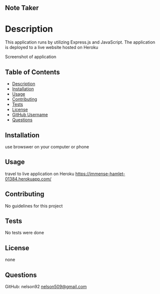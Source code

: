 ## Note Taker

# Description
This application runs by utilizing Express.js and JavaScript. The application is deployed to a live website hosted on Heroku

Screenshot of application


## Table of Contents   
* [Description](#description)
* [Installation](#installation)
* [Usage](#usage)
* [Contributing](#contributing)
* [Tests](#tests)
* [License](#license)
* [GitHub Username](#GitHub)
* [Questions](#email)

## Installation 
use browswer on your computer or phone

## Usage
travel to live application on Heroku https://immense-hamlet-01384.herokuapp.com/ 

## Contributing
No guidelines for this project

## Tests
No tests were done

## License
none

## Questions
GitHub: nelson92
nelson509@gmail.com
